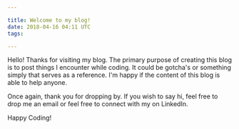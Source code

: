 ```yaml
---

title: Welcome to my blog!
date: 2018-04-16 04:11 UTC
tags:

---
```


Hello! Thanks for visiting my blog. The primary purpose of creating this blog is to post things I encounter while coding. It could be gotcha's or something simply that serves as a reference. I'm happy if the content of this blog is able to help anyone.

Once again, thank you for dropping by. If you wish to say hi, feel free to drop me an email or feel free to connect with my on LinkedIn.

Happy Coding!
